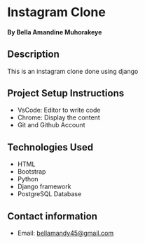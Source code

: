 # Instagram Clone
#### By **Bella Amandine Muhorakeye**
## Description
This is an instagram clone done using django

## Project Setup Instructions
* VsCode: Editor to write code
* Chrome: Display the content
* Git and Github Account
## Technologies Used
* HTML
* Bootstrap
* Python
* Django framework
* PostgreSQL Database
## Contact information
* Email: bellamandy45@gmail.com